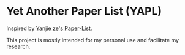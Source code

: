 # Yet Another Paper List (YAPL)

Inspired by [Yanjie ze's Paper-List](https://github.com/YanjieZe/Paper-List).

This project is mostly intended for my personal use and facilitate my research.
